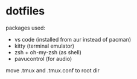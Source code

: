 # dotfiles

packages used:
- vs code (installed from aur instead of pacman)
- kitty (terminal emulator)
- zsh + oh-my-zsh (as shell)
- pavucontrol (for audio)

move .tmux and .tmux.conf to root dir
